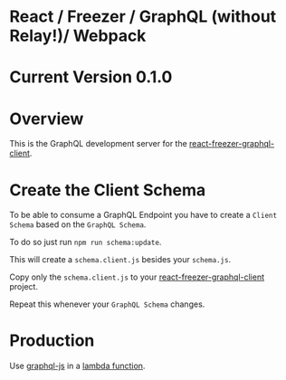 # React / Freezer / GraphQL (without Relay!)/ Webpack

# Current Version 0.1.0

# Overview

This is the GraphQL development server for the [react-freezer-graphql-client](https://github.com/BerndWessels/react-freezer-graphql-server).

# Create the Client Schema

To be able to consume a GraphQL Endpoint you have to create a `Client Schema` based on the `GraphQL Schema`.

To do so just run `npm run schema:update`.

This will create a `schema.client.js` besides your `schema.js`.

Copy only the `schema.client.js` to your [react-freezer-graphql-client](https://github.com/BerndWessels/react-freezer-graphql-server) project.

Repeat this whenever your `GraphQL Schema` changes.

# Production

Use [graphql-js](https://github.com/graphql/graphql-js) in a [lambda function](https://aws.amazon.com/lambda/details/).
